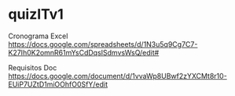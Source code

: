# quizITv1

Cronograma Excel
https://docs.google.com/spreadsheets/d/1N3u5q9Cg7C7-K27Ih0K2omnR61mYsCdDqsISdmvsWsQ/edit#

Requisitos Doc
https://docs.google.com/document/d/1vvaWp8UBwf2zYXCMt8r10-EUiP7UZtD1miOOhfO0SfY/edit
